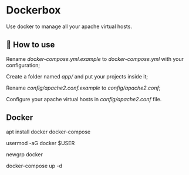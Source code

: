 <h1>Dockerbox</h1>

Use docker to manage all your apache virtual hosts.

## 🤔 How to use

Rename *docker-compose.yml.example* to *docker-compose.yml* with your configuration;

Create a folder named *app/* and put your projects inside it;

Rename *config/apache2.conf.example* to *config/apache2.conf*;

Configure your apache virtual hosts in *config/apache2.conf* file.

## Docker

apt install docker docker-compose

usermod -aG docker $USER

newgrp docker

docker-compose up -d
